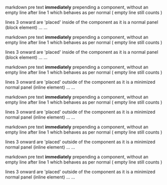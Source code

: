 markdown pre text **immediately** prepending a component, without an empty line after
<panel>
line 1 which behaves as per normal ( empty line still counts )

lines 3 onward are 'placed' inside of the component as it is a normal panel (block element)
...
...
</panel>

markdown pre text **immediately** prepending a component, without an empty line after
<panel alt="test" header="test for minimized as part of attribute value">
line 1 which behaves as per normal ( empty line still counts )

lines 3 onward are 'placed' inside of the component as it is a normal panel (block element)
...
...
</panel>



markdown pre text **immediately** prepending a component, without an empty line after
<panel minimized>
line 1 which behaves as per normal ( empty line still counts )

lines 3 onward are 'placed' outside of the component as it is a minimized normal panel (inline element)
...
...
</panel>

markdown pre text **immediately** prepending a component, without an empty line after
<panel alt="test" header="test minimized placed extreme left" minimized>
line 1 which behaves as per normal ( empty line still counts )

lines 3 onward are 'placed' outside of the component as it is a minimized normal panel (inline element)
...
...
</panel>

markdown pre text **immediately** prepending a component, without an empty line after
<panel alt="test" minimized header="test minimized placed between attributes">
line 1 which behaves as per normal ( empty line still counts )

lines 3 onward are 'placed' outside of the component as it is a minimized normal panel (inline element)
...
...
</panel>

markdown pre text **immediately** prepending a component, without an empty line after
<panel minimized alt="hi" header="test minimized placed extreme right">
line 1 which behaves as per normal ( empty line still counts )

lines 3 onward are 'placed' outside of the component as it is a minimized normal panel (inline element)
...
...
</panel>
